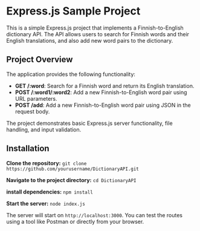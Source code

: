# Express.js Sample Project

This is a simple Express.js project that implements a Finnish-to-English dictionary API. The API allows users to search for Finnish words and their English translations, and also add new word pairs to the dictionary.

## Project Overview

The application provides the following functionality:
- **GET /:word**: Search for a Finnish word and return its English translation.
- **POST /:word1/:word2**: Add a new Finnish-to-English word pair using URL parameters.
- **POST /add**: Add a new Finnish-to-English word pair using JSON in the request body.

The project demonstrates basic Express.js server functionality, file handling, and input validation.

## Installation

**Clone the repository:** `git clone https://github.com/yourusername/DictionaryAPI.git`

**Navigate to the project directory:** `cd DictionaryAPI`

**install dependencies:** `npm install`

**Start the server:** `node index.js`

The server will start on `http://localhost:3000`. You can test the routes using a tool like Postman or directly from your browser.
